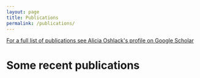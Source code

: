```yaml
---
layout: page
title: Publications
permalink: /publications/
---
```


[For a full list of publications see Alicia Oshlack's profile on Google Scholar](https://scholar.google.com.au/citations?hl=en&user=AvhPV40AAAAJ&view_op=list_works&sortby=pubdate)

# Some recent publications

<div id="myPublications"></div>

<script>
    createORCIDProfile("0000-0001-9788-5690","myPublications");
</script>